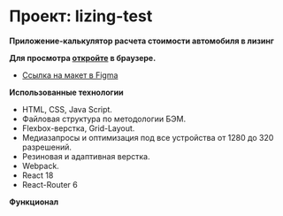 # Проект: lizing-test

**Приложение-калькулятор расчета стоимости автомобиля в лизинг**

**Для просмотра [откройте](https://innaromanova.github.io/lizing-test/) в браузере.**
* [Ссылка на макет в Figma](https://www.figma.com/file/tgAgxT0IrRQlauFCwK8i1R/Тестовая-верстка-4?node-id=0%3A1)

**Использованные технологии**

* HTML, CSS, Java Script.
* Файловая структура по методологии БЭМ.
* Flexbox-верстка, Grid-Layout.
* Медиазапросы и оптимизация под все устройства от 1280 до 320 разрешений.
* Резиновая и адаптивная верстка.
* Webpack.
* React 18
* React-Router 6

**Функционал**
